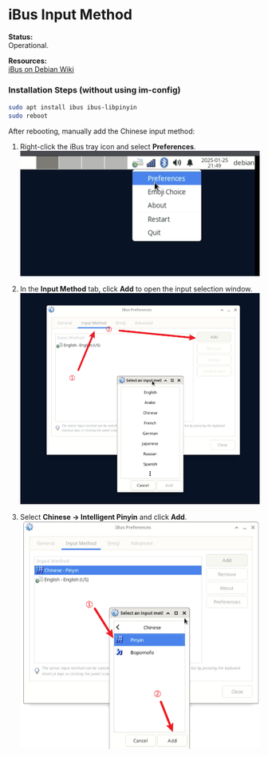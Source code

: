 # iBus Input Method

**Status:**  
Operational.

**Resources:**  
[iBus on Debian Wiki](https://wiki.debian.org/I18n/ibus)

### Installation Steps (without using im-config)

```bash
sudo apt install ibus ibus-libpinyin
sudo reboot
```

After rebooting, manually add the Chinese input method:

1. Right-click the iBus tray icon and select **Preferences**.
   ![iBus Preferences](images/ibus_1.png)

2. In the **Input Method** tab, click **Add** to open the input selection window.
   ![Input Method Tab](images/ibus_2.png)

3. Select **Chinese -> Intelligent Pinyin** and click **Add**.
   ![Add Intelligent Pinyin](images/ibus_3.png)